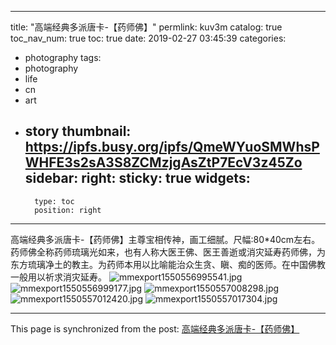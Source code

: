 
---
title: "高端经典多派唐卡-【药师佛】"
permlink: kuv3m
catalog: true
toc_nav_num: true
toc: true
date: 2019-02-27 03:45:39
categories:
- photography
tags:
- photography
- life
- cn
- art
- story
thumbnail: https://ipfs.busy.org/ipfs/QmeWYuoSMWhsPWHFE3s2sA3S8ZCMzjgAsZtP7EcV3z45Zo
sidebar:
    right:
        sticky: true
widgets:
    -
        type: toc
        position: right
---


高端经典多派唐卡-【药师佛】主尊宝相传神，画工细腻。尺幅:80*40cm左右。药师佛全称药师琉璃光如来，也有人称大医王佛、医王善逝或消灾延寿药师佛，为东方琉璃净土的教主。为药师本用以比喻能治众生贪、瞋、痴的医师。在中国佛教一般用以祈求消灾延寿。
![mmexport1550556995541.jpg](https://ipfs.busy.org/ipfs/QmeWYuoSMWhsPWHFE3s2sA3S8ZCMzjgAsZtP7EcV3z45Zo)
![mmexport1550556999177.jpg](https://ipfs.busy.org/ipfs/QmZgj7XngvaLLaB18ZYq11k3Fn4JhK96uPN2kzmnGFrd1K)
![mmexport1550557008298.jpg](https://ipfs.busy.org/ipfs/QmTf2nATmTrXXdUQBRFHF31711EeCsuKiB7uPepDVTNaZM)
![mmexport1550557012420.jpg](https://ipfs.busy.org/ipfs/QmdrNfbKpTYU5vHE5EacrpaNa3rPhNHNptBUX8oVk3oHJf)
![mmexport1550557017304.jpg](https://ipfs.busy.org/ipfs/Qmd33PyBZTNW6Yd9mRDaToYCiBkcqN9fPLnJe71qZTu1QU)


- - -

This page is synchronized from the post: [高端经典多派唐卡-【药师佛】](https://steemit.com/@andrewma/kuv3m)
